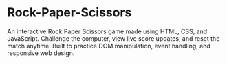 # Rock-Paper-Scissors
An interactive Rock Paper Scissors game made using HTML, CSS, and JavaScript. Challenge the computer, view live score updates, and reset the match anytime. Built to practice DOM manipulation, event handling, and responsive web design.
